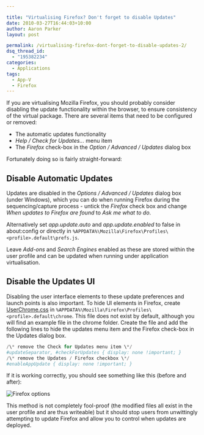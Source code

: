 ```yaml
---

title: "Virtualising Firefox? Don't forget to disable Updates"
date: 2010-03-27T16:44:03+10:00
author: Aaron Parker
layout: post

permalink: /virtualising-firefox-dont-forget-to-disable-updates-2/
dsq_thread_id:
  - "195382234"
categories:
  - Applications
tags:
  - App-V
  - Firefox
---
```

If you are virtualising Mozilla Firefox, you should probably consider disabling the update functionality within the browser, to ensure consistency of the virtual package. There are several items that need to be configured or removed:

  * The automatic updates functionality
  * _Help / Check for Updates..._ menu item
  * The _Firefox_ check-box in the _Option / Advanced / Updates_ dialog box

Fortunately doing so is fairly straight-forward:

## Disable Automatic Updates

Updates are disabled in the _Options / Advanced / Updates_ dialog box (under Windows), which you can do when running Firefox during the sequencing/capture process - untick the _Firefox_ check box and change _When updates to Firefox are found_ to _Ask me what to do_.

Alternatively set _app.update.auto_ and _app.update.enabled_ to false in about:config or directly in `%APPDATA%\Mozilla\Firefox\Profiles\<profile>.default\prefs.js`.

Leave _Add-ons_ and _Search Engines_ enabled as these are stored within the user profile and can be updated when running under application virtualisation.

## Disable the Updates UI

Disabling the user interface elements to these update preferences and launch points is also important. To hide UI elements in Firefox, create [UserChrome.css](http://www.mozilla.org/unix/customizing.html) in `%APPDATA%\Mozilla\Firefox\Profiles\<profile>.default\chrome`. This file does not exist by default, although you will find an example file in the chrome folder. Create the file and add the following lines to hide the updates menu item and the Firefox check-box in the Updates dialog box.

```powershell
/\* remove the Check for Updates menu item \*/  
#updateSeparator, #checkForUpdates { display: none !important; }  
/\* remove the Updates / Firefox checkbox \*/  
#enableAppUpdate { display: none !important; }
```

If it is working correctly, you should see something like this (before and after):

![Firefox options]({{site.baseurl}}/media/2010/03/FirefoxOptions.png)

This method is not completely fool-proof (the modified files all exist in the user profile and are thus writeable) but it should stop users from unwittingly attempting to update Firefox and allow you to control when updates are deployed.
